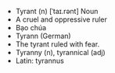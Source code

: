 - Tyrant (n)	[ˈtaɪ.rənt]	Noun
- A cruel and oppressive ruler
- Bạo chúa
- Tyrann (German)
- The tyrant ruled with fear.
- Tyranny (n), tyrannical (adj)
- Latin: tyrannus